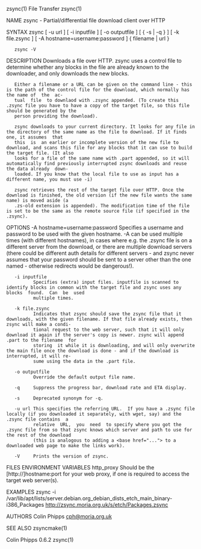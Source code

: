 zsync(1)                                                                    File Transfer                                                                   zsync(1)

NAME
       zsync - Partial/differential file download client over HTTP

SYNTAX
       zsync [ -u url ] [ -i inputfile ] [ -o outputfile ] [ { -s | -q } ] [ -k file.zsync ] [ -A hostname=username:password ] { filename | url }

       zsync -V

DESCRIPTION
       Downloads a file over HTTP. zsync uses a control file to determine whether any blocks in the file are already known to the downloader, and only downloads the
       new blocks.

       Either a filename or a URL can be given on the command line - this is the path of the control file for the download, which normally has the name of  the  ac‐
       tual  file  to downlaod with .zsync appended. (To create this .zsync file you have to have a copy of the target file, so this file should be generated by the
       person providing the download).

       zsync downloads to your current directory. It looks for any file in the directory of the same name as the file to download. If it finds one, it assumes  that
       this  is  an earlier or incomplete version of the new file to download, and scans this file for any blocks that it can use to build the target file. (It also
       looks for a file of the same name with .part appended, so it will automatically find previously interrupted zsync downloads and reuse the data already  down‐
       loaded. If you know that the local file to use as input has a different name, you must use -i)

       zsync retrieves the rest of the target file over HTTP. Once the download is finished, the old version (if the new file wants the same name) is moved aside (a
       .zs-old extension is appended). The modification time of the file is set to be the same as the remote source file (if specified in the .zsync).

OPTIONS
       -A hostname=username:password
              Specifies a username and password to be used with the given hostname. -A can be used multiple times (with different hostnames), in  cases  where  e.g.
              the
               .zsync  file  is on a different server from the download, or there are multiple download servers (there could be different auth details for different
              servers - and zsync never assumes that your password should be sent to a server other than the one named - otherwise redirects would be dangerous!).

       -i inputfile
              Specifies (extra) input files. inputfile is scanned to identify blocks in common with the target file and zsync uses any blocks  found.  Can  be  used
              multiple times.

       -k file.zsync
              Indicates that zsync should save the zsync file that it downloads, with the given filename. If that file already exists, then zsync will make a condi‐
              tional request to the web server, such that it will only download it again if the server's copy is newer. zsync will append .part to the filename  for
              storing  it while it is downloading, and will only overwrite the main file once the download is done - and if the download is interrupted, it will re‐
              sume using the data in the .part file.

       -o outputfile
              Override the default output file name.

       -q     Suppress the progress bar, download rate and ETA display.

       -s     Deprecated synonym for -q.

       -u url This specifies the referring URL.  If you have a .zsync file locally (if you downloaded it separately, with wget, say) and the .zsync file contains  a
              relative  URL,  you  need  to specify where you got the .zsync file from so that zsync knows which server and path to use for the rest of the download
              (this is analogous to adding a <base href="..."> to a downloaded web page to make the links work).

       -V     Prints the version of zsync.

FILES
ENVIRONMENT VARIABLES
       http_proxy
              Should be the [http://]hostname:port for your web proxy, if one is required to access the target web server(s).

EXAMPLES
       zsync -i /var/lib/apt/lists/server.debian.org_debian_dists_etch_main_binary-i386_Packages http://zsync.moria.org.uk/s/etch/Packages.zsync

AUTHORS
       Colin Phipps <cph@moria.org.uk>

SEE ALSO
       zsyncmake(1)

Colin Phipps                                                                    0.6.2                                                                       zsync(1)

